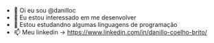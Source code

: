 - 👋 Oi eu sou @danilloc
- 👀 Eu estou interessado em me desenvolver
- 🌱 Estou estudandno algumas linguagens de programação
- 📫 Meu linkedin -> https://www.linkedin.com/in/danillo-coelho-brito/

<!---
danilloc/danilloc is a ✨ special ✨ repository because its `README.md` (this file) appears on your GitHub profile.
You can click the Preview link to take a look at your changes.
--->
